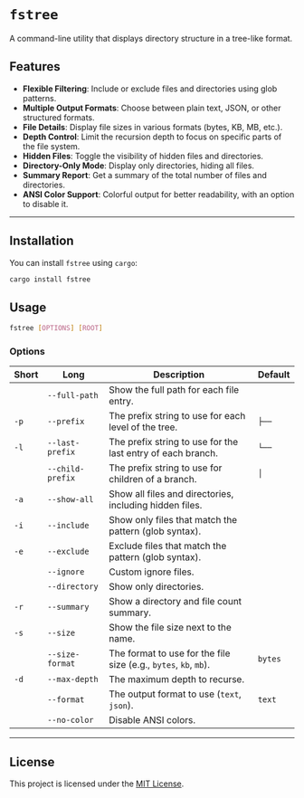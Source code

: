 # `fstree`

A command-line utility that displays directory structure in a tree-like format.

## Features

- **Flexible Filtering**: Include or exclude files and directories using glob patterns.
- **Multiple Output Formats**: Choose between plain text, JSON, or other structured formats.
- **File Details**: Display file sizes in various formats (bytes, KB, MB, etc.).
- **Depth Control**: Limit the recursion depth to focus on specific parts of the file system.
- **Hidden Files**: Toggle the visibility of hidden files and directories.
- **Directory-Only Mode**: Display only directories, hiding all files.
- **Summary Report**: Get a summary of the total number of files and directories.
- **ANSI Color Support**: Colorful output for better readability, with an option to disable it.

---

## Installation

You can install `fstree` using `cargo`:

```sh
cargo install fstree
```

## Usage

```sh
fstree [OPTIONS] [ROOT]
```

### Options

| Short | Long             | Description                                                      | Default |
| ----- | ---------------- | ---------------------------------------------------------------- | ------- |
|       | `--full-path`    | Show the full path for each file entry.                          |         |
| `-p`  | `--prefix`       | The prefix string to use for each level of the tree.             | `├── `  |
| `-l`  | `--last-prefix`  | The prefix string to use for the last entry of each branch.      | `└── `  |
|       | `--child-prefix` | The prefix string to use for children of a branch.               | `│   `  |
| `-a`  | `--show-all`     | Show all files and directories, including hidden files.          |         |
| `-i`  | `--include`      | Show only files that match the pattern (glob syntax).            |         |
| `-e`  | `--exclude`      | Exclude files that match the pattern (glob syntax).              |         |
|       | `--ignore`       | Custom ignore files.                                             |         |
|       | `--directory`    | Show only directories.                                           |         |
| `-r`  | `--summary`      | Show a directory and file count summary.                         |         |
| `-s`  | `--size`         | Show the file size next to the name.                             |         |
|       | `--size-format`  | The format to use for the file size (e.g., `bytes`, `kb`, `mb`). | `bytes` |
| `-d`  | `--max-depth`    | The maximum depth to recurse.                                    |         |
|       | `--format`       | The output format to use (`text`, `json`).                       | `text`  |
|       | `--no-color`     | Disable ANSI colors.                                             |         |

---

## License

This project is licensed under the [MIT License](./LICENSE).
